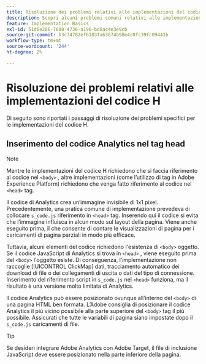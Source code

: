 ```yaml
---
title: Risoluzione dei problemi relativi alle implementazioni del codice H
description: Scopri alcuni problemi comuni relativi alle implementazioni legacy di JavaScript.
feature: Implementation Basics
exl-id: 51d6e286-7008-4736-a196-bd8ac4e3e9cb
source-git-commit: b3c74782ef6183fa63674b98e4c0fc39fc09441b
workflow-type: tm+mt
source-wordcount: '244'
ht-degree: 2%

---
```


# Risoluzione dei problemi relativi alle implementazioni del codice H

Di seguito sono riportati i passaggi di risoluzione dei problemi specifici per le implementazioni del codice H.

## Inserimento del codice Analytics nel tag head

>[!NOTE]
>
>Mentre le implementazioni del codice H richiedono che si faccia riferimento al codice nel `<body>` , altre implementazioni (come l’utilizzo di tag in Adobe Experience Platform) richiedono che venga fatto riferimento al codice nel `<head>` tag.

Il codice di Analytics crea un’immagine invisibile di 1x1 pixel. Precedentemente, una pratica comune di implementazione prevedeva di collocare `s_code.js` riferimento in `<head>` tag. Inserendo qui il codice si evita che l’immagine influisca in alcun modo sul layout della pagina. Viene anche eseguito prima, il che consente di contare le visualizzazioni di pagina per i caricamenti di pagina parziali in modo più efficace.

Tuttavia, alcuni elementi del codice richiedono l&#39;esistenza di `<body>` oggetto. Se il codice JavaScript di Analytics si trova in `<head>` , viene eseguito prima del `<body>` l&#39;oggetto esiste. Di conseguenza, l’implementazione non raccoglie [!UICONTROL ClickMap] dati, tracciamento automatico dei download di file o dei collegamenti di uscita o dati del tipo di connessione. Inserimento del riferimento script in `s_code.js` nel `<head>` funziona, ma il risultato è una versione molto limitata di Analytics.

Il codice Analytics può essere posizionato ovunque all’interno del `<body>` di una pagina HTML ben formata. L’Adobe consiglia di posizionare il codice Analytics il più vicino possibile alla parte superiore del `<body>` tag il più possibile. Assicurati che tutte le variabili di pagina siano impostate dopo il `s_code.js` caricamenti di file.

>[!TIP]
>
>Se desideri integrare Adobe Analytics con Adobe Target, il file di inclusione JavaScript deve essere posizionato nella parte inferiore della pagina.
